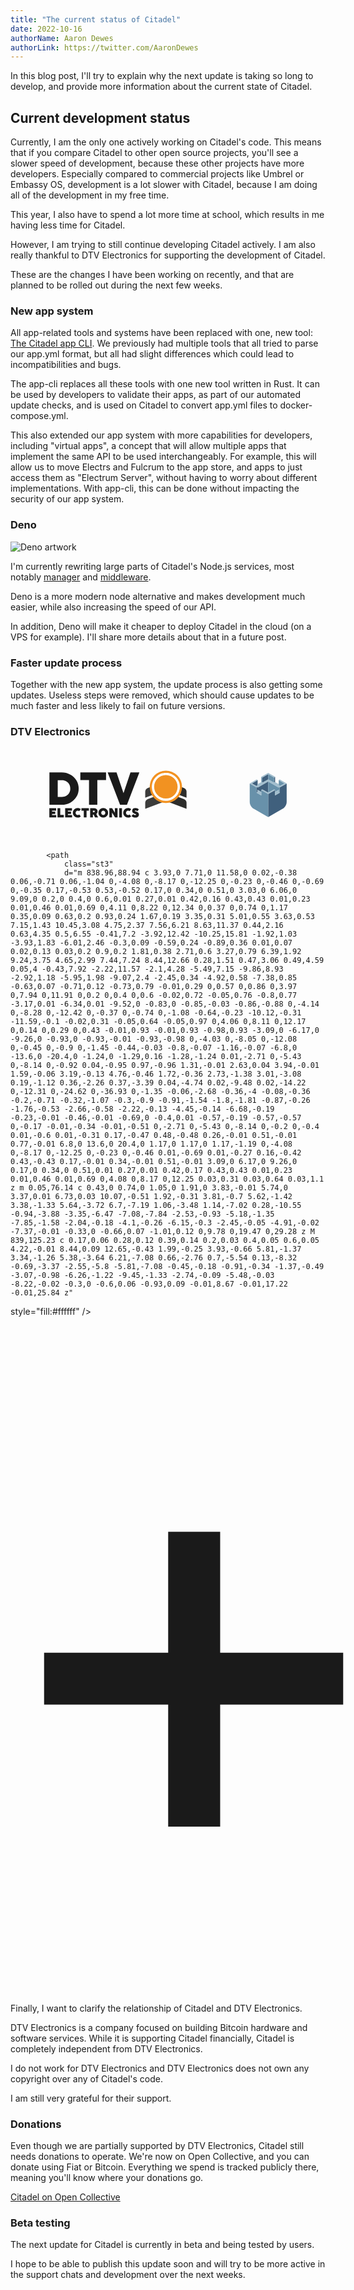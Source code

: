 ```yaml
---
title: "The current status of Citadel"
date: 2022-10-16
authorName: Aaron Dewes
authorLink: https://twitter.com/AaronDewes
---
```


In this blog post, I'll try to explain why the next update is taking so long to develop, and provide more information about the current state of Citadel.

## Current development status

Currently, I am the only one actively working on Citadel's code. This means that if you compare Citadel to other open source projects, you'll see a slower speed of development, because these other projects have more developers. Especially compared to commercial projects like Umbrel or Embassy OS, development is a lot slower with Citadel, because I am doing all of the development in my free time.

This year, I also have to spend a lot more time at school, which results in me having less time for Citadel.

However, I am trying to still continue developing Citadel actively. I am also really thankful to DTV Electronics for supporting the development of Citadel.

These are the changes I have been working on recently, and that are planned to be rolled out during the next few weeks.

### New app system

All app-related tools and systems have been replaced with one, new tool: [The Citadel app CLI](https://github.com/runcitadel/app-cli). We previously had multiple tools that all tried to parse our app.yml format, but all had slight differences which could lead to incompatibilities and bugs.

The app-cli replaces all these tools with one new tool written in Rust. It can be used by developers to validate their apps, as part of our automated update checks, and is used on Citadel to convert app.yml files to docker-compose.yml.

This also extended our app system with more capabilities for developers, including "virtual apps", a concept that will allow multiple apps that implement the same API to be used interchangeably. For example, this will allow us to move Electrs and Fulcrum to the app store, and apps to just access them as "Electrum Server", without having to worry about different implementations. With app-cli, this can be done without impacting the security of our app system.

### Deno

![Deno artwork](https://deno.land/v1.png)

I'm currently rewriting large parts of Citadel's Node.js services, most notably [manager](https://github.com/runcitadel/manager) and [middleware](https://github.com/runcitadel/middleware).

Deno is a more modern node alternative and makes development much easier, while also increasing the speed of our API.

In addition, Deno will make it cheaper to deploy Citadel in the cloud (on a VPS for example). I'll share more details about that in a future post.

### Faster update process

Together with the new app system, the update process is also getting some updates. Useless steps were removed, which should cause updates to be much faster and less likely to fail on future versions.

### DTV Electronics

<svg
   viewBox="0 0 7640.2949 2284.623"
   fill="none"
   version="1.1"
   id="svg203"
   xmlns="http://www.w3.org/2000/svg"
   xmlns:svg="http://www.w3.org/2000/svg">
<defs
     id="defs207">
</defs>
<g
     id="g858"
     transform="translate(264.74203,-2.8272096e-5)">
<g
       id="g332"
       transform="translate(3987.8977,-123.35938)">
<path
         d="m 1853.923,841.6749 144,-82.2852 v 128.0002 l -144,82.285 z"
         fill="#40607d"
         id="path173" />
<path
         d="m 2165.923,953.6709 -24,16 v -128 l 24,-16.0001 z"
         fill="#40607d"
         id="path175" />
<path
         d="m 1601.8451,985.7159 140.0799,-80.045 v 128 l -28.016,16.009 z"
         fill="#40607d"
         id="path177" />
<path
         d="m 1717.923,1209.6709 24,-16 v -52.211 l 88,50.947 v -46.736 l 24,-16 144,82.4 v -274.4 l -256,148.21 v -20.21 l -24,16 z"
         fill="#40607d"
         id="path179" />
<path
         d="m 2277.923,1081.6709 167.999,-96 v 443.935 c 0,71.771 -38.457,138.04 -100.772,173.648 l -347.227,198.417 v -560.001 l 168,-95.999 v 127.999 l 112,-63.999 z"
         fill="#40607d"
         id="path181" />
<path
         d="m 1997.923,887.3899 144,82.285 v -128 l -144,-82.2852 z"
         fill="#6891aa"
         id="path183" />
<path
         d="m 1853.923,969.6709 -24,-16 V 825.6708 l 24,16.0001 z"
         fill="#6891aa"
         id="path185" />
<path
         d="m 1717.923,1081.6709 -167.9998,-96 v 443.935 c 0,71.771 38.4572,138.04 100.7718,173.648 l 347.228,198.417 v -560.001 l -168,-95.999 v 127.999 l -112,-63.999 z"
         fill="#6891aa"
         id="path187" />
<path
         d="m 2253.922,1193.6709 24,16 v -128 l -24,-16 v 20.21 l -255.999,-148.21 v 274.4 l 144,-82.4 24,16 v 46.736 l 87.999,-50.947 z"
         fill="#6891aa"
         id="path189" />
<path
         d="m 2281.938,1049.6799 -28.016,-16.009 v -128 l 140.08,80.045 z"
         fill="#6891aa"
         id="path191" />
<path
         d="m 1997.923,759.2709 144,82.4 24,-16.0001 -168,-95.9999 -168,95.9999 24,16.0001 z"
         fill="#a2bece"
         id="path193" />
<path
         d="m 1829.923,953.6709 24,16 144,-82.281 144,82.285 24,-16.004 87.999,50.285 v 29.715 l 28.016,16.009 112.144,-64.009 -140.16,-80 24,-16 168,96 -168,96 -24,-16 v 20.21 l -255.999,-148.21 -256,148.21 v -20.21 l -24,16 -167.9998,-96 167.9998,-96 24,16 -140.1599,80 112.1459,64.009 28.016,-16.009 v -29.716 z"
         fill="#a2bece"
         id="path195" />
<path
         d="m 2141.923,1129.6709 24,16 -168,95.999 -168,-95.999 24,-16 144,82.4 z"
         fill="#a2bece"
         id="path197" />
<path
         d="m 1741.923,1141.4599 88,50.947 v 81.263 l -112,-63.999 24,-16 z"
         fill="#a2bece"
         id="path199" />
<path
         d="m 2277.922,1209.6709 -111.999,63.999 v -81.263 l 87.999,-50.947 v 52.211 z"
         fill="#a2bece"
         id="path201" />
</g>
<g
       id="g705"
       transform="matrix(3.8088982,0,0,3.8088982,-2297.2735,-3298.0335)">
<path
         d="m 824.88271,1309.042 h -44.01 v -59.06 h 43.38 v 15.76 h -25.85 v 6.31 h 19.88 v 14.59 h -19.88 v 6.64 h 26.48 z"
         id="path4"
         fill="currentColor" />
<path
         d="m 873.05271,1309.042 h -40.14 v -59.06 h 17.53 v 42.29 h 22.62 v 16.77 z"
         id="path6"
         fill="currentColor" />
<path
         d="m 925.68271,1309.042 h -44.01 v -59.06 h 43.38 v 15.76 h -25.85 v 6.31 h 19.88 v 14.59 h -19.88 v 6.64 h 26.48 z"
         id="path8"
         fill="currentColor" />
<path
         d="m 945.68271,1305.992 c -4.71,-2.76 -8.41,-6.49 -11.12,-11.2 -2.7,-4.71 -4.06,-9.85 -4.06,-15.43 0,-5.6 1.35,-10.74 4.06,-15.41 2.7,-4.67 6.41,-8.36 11.12,-11.08 4.71,-2.72 9.93,-4.08 15.68,-4.08 3.75,0 7.33,0.61 10.72,1.83 3.39,1.22 6.45,2.96 9.16,5.23 l -9.88,13.37 c -1.32,-1.04 -2.88,-1.91 -4.69,-2.61 -1.81,-0.7 -3.58,-1.05 -5.32,-1.05 -2.27,0 -4.41,0.61 -6.41,1.83 -2,1.22 -3.61,2.89 -4.83,5 -1.22,2.12 -1.83,4.45 -1.83,7 0,2.55 0.61,4.89 1.83,7.02 1.22,2.13 2.83,3.81 4.83,5.04 2,1.23 4.14,1.85 6.41,1.85 1.93,0 3.63,-0.26 5.09,-0.78 1.46,-0.52 3.14,-1.51 5.04,-2.96 l 9.75,13.45 c -2.69,2.27 -5.74,4.02 -9.14,5.25 -3.4,1.23 -6.98,1.85 -10.74,1.85 -5.73,0.02 -10.96,-1.36 -15.67,-4.12 z"
         id="path10"
         fill="currentColor" />
<path
         d="m 1017.9027,1309.042 h -17.57 v -42.75 h -14.91999 v -16.31 h 47.41999 v 16.31 h -14.92 v 42.75 z"
         id="path12"
         fill="currentColor" />
<path
         d="m 1091.4627,1309.042 h -19.76 l -8.62,-18.2 h -1.09 -3.66 v 18.2 h -17.53 v -59.06 h 26.23 c 4.09,0 7.73,0.87 10.93,2.61 3.19,1.74 5.68,4.15 7.46,7.25 1.78,3.1 2.67,6.62 2.67,10.57 0,3.62 -0.72,6.74 -2.17,9.37 -1.44,2.63 -3.45,4.81 -6.03,6.52 z m -33.12,-43.25 v 9.75 h 7.06 c 0.9,0 1.72,-0.24 2.48,-0.71 0.76,-0.48 1.35,-1.11 1.79,-1.89 0.43,-0.78 0.65,-1.61 0.65,-2.48 0,-1.48 -0.48,-2.63 -1.45,-3.45 -0.97,-0.82 -2.07,-1.22 -3.3,-1.22 z"
         id="path14"
         fill="currentColor" />
<path
         d="m 1108.7027,1305.992 c -4.71,-2.76 -8.41,-6.49 -11.12,-11.2 -2.7,-4.71 -4.06,-9.85 -4.06,-15.43 0,-5.6 1.35,-10.74 4.06,-15.41 2.7,-4.67 6.41,-8.36 11.12,-11.08 4.71,-2.72 9.93,-4.08 15.68,-4.08 5.69,0 10.88,1.36 15.57,4.08 4.69,2.72 8.39,6.41 11.1,11.08 2.7,4.67 4.06,9.8 4.06,15.41 0,5.58 -1.35,10.72 -4.06,15.43 -2.7,4.71 -6.4,8.44 -11.1,11.2 -4.69,2.76 -9.89,4.14 -15.57,4.14 -5.75,0 -10.98,-1.38 -15.68,-4.14 z m 22.06,-14.52 c 1.99,-1.23 3.58,-2.91 4.77,-5.02 1.19,-2.12 1.79,-4.46 1.79,-7.04 0,-2.55 -0.6,-4.88 -1.81,-7 -1.21,-2.12 -2.8,-3.78 -4.79,-5 -1.99,-1.22 -4.11,-1.83 -6.35,-1.83 -2.27,0 -4.41,0.61 -6.41,1.83 -2,1.22 -3.61,2.89 -4.83,5 -1.22,2.12 -1.83,4.45 -1.83,7 0,2.55 0.61,4.89 1.83,7.02 1.22,2.13 2.83,3.81 4.83,5.04 2,1.23 4.14,1.85 6.41,1.85 2.28,0 4.4,-0.62 6.39,-1.85 z"
         id="path16"
         fill="currentColor" />
<path
         d="m 1180.1127,1309.042 h -16.98 v -59.06 h 17.53 l 17.57,29.26 v -29.26 h 17.02 v 59.06 h -15.85 l -19.29,-31.48 z"
         id="path18"
         fill="currentColor" />
<path
         d="m 1243.3827,1309.042 h -17.53 v -59.06 h 17.53 z"
         id="path20"
         fill="currentColor" />
<path
         d="m 1266.5427,1305.992 c -4.71,-2.76 -8.41,-6.49 -11.12,-11.2 -2.71,-4.71 -4.06,-9.85 -4.06,-15.43 0,-5.6 1.35,-10.74 4.06,-15.41 2.7,-4.67 6.41,-8.36 11.12,-11.08 4.71,-2.72 9.93,-4.08 15.68,-4.08 3.75,0 7.33,0.61 10.72,1.83 3.39,1.22 6.45,2.96 9.16,5.23 l -9.88,13.37 c -1.32,-1.04 -2.88,-1.91 -4.69,-2.61 -1.81,-0.7 -3.58,-1.05 -5.32,-1.05 -2.27,0 -4.41,0.61 -6.41,1.83 -2,1.22 -3.62,2.89 -4.83,5 -1.22,2.12 -1.83,4.45 -1.83,7 0,2.55 0.61,4.89 1.83,7.02 1.22,2.13 2.83,3.81 4.83,5.04 2,1.23 4.14,1.85 6.41,1.85 1.93,0 3.63,-0.26 5.09,-0.78 1.46,-0.52 3.14,-1.51 5.04,-2.96 l 9.75,13.45 c -2.69,2.27 -5.74,4.02 -9.14,5.25 -3.4,1.23 -6.99,1.85 -10.74,1.85 -5.74,0.02 -10.97,-1.36 -15.67,-4.12 z"
         id="path22"
         fill="currentColor" />
<path
         d="m 1304.2027,1299.292 11.05,-11.6 c 2.35,2.1 4.6,3.66 6.75,4.69 2.14,1.02 4.35,1.53 6.62,1.53 3.39,0 5.09,-0.95 5.09,-2.86 0,-0.59 -0.15,-1.12 -0.44,-1.6 -0.29,-0.48 -1.06,-1.04 -2.29,-1.7 -1.23,-0.66 -3.15,-1.38 -5.76,-2.17 -4.48,-1.4 -8.4,-3.56 -11.75,-6.47 -3.35,-2.92 -5.02,-7.09 -5.02,-12.53 0,-3.14 0.67,-6.05 2,-8.74 1.33,-2.69 3.5,-4.88 6.52,-6.56 3.01,-1.68 6.91,-2.52 11.71,-2.52 4.65,0 8.76,0.74 12.32,2.23 3.56,1.49 6.87,3.63 9.92,6.43 l -9.79,12.06 c -1.37,-1.26 -3.13,-2.38 -5.28,-3.36 -2.14,-0.98 -4.28,-1.47 -6.41,-1.47 -1.29,0 -2.18,0.22 -2.67,0.67 -0.49,0.45 -0.74,1.09 -0.74,1.93 0,0.42 0.22,0.8 0.65,1.13 0.43,0.34 1.08,0.69 1.93,1.07 0.85,0.38 2.23,0.93 4.14,1.66 l 1.22,0.46 c 3.92,1.46 7.16,3.03 9.71,4.73 2.55,1.7 4.49,3.72 5.82,6.07 1.33,2.35 2,5.16 2,8.41 0,3.81 -0.9,7.17 -2.71,10.09 -1.81,2.92 -4.41,5.19 -7.8,6.81 -3.39,1.62 -7.36,2.44 -11.9,2.44 -9.59,0.01 -17.89,-3.6 -24.89,-10.83 z"
         id="path24"
         fill="currentColor" />
<path
         d="m 781.51271,1228.352 v -206.32 h 77.68 c 19.97,0 38.25,4.5 54.85,13.51 16.59,9.01 29.71,21.37 39.35,37.08 9.64,15.71 14.46,33.21 14.46,52.5 0,19.29 -4.8,36.81 -14.39,52.57 -9.6,15.76 -22.66,28.15 -39.21,37.15 -16.55,9.01 -34.75,13.51 -54.63,13.51 z m 79.88,-50.08 c 10.08,0 19.14,-2.25 27.17,-6.75 8.03,-4.5 14.32,-10.79 18.87,-18.87 4.55,-8.08 6.83,-17.25 6.83,-27.53 0,-10.18 -2.28,-19.28 -6.83,-27.31 -4.55,-8.03 -10.87,-14.32 -18.94,-18.87 -8.07,-4.55 -17.16,-6.83 -27.24,-6.83 h -26.88 v 106.17 h 27.02 z"
         id="path28"
         fill="currentColor" />
<path
         d="m 1086.5027,1228.352 h -52.86 v -157.13 h -55.35999 v -49.19 h 163.72999 v 49.19 h -55.51 z"
         id="path30"
         fill="currentColor" />
<path
         d="m 1275.3427,1228.352 h -44.05 l -79,-206.31 h 56.53 l 44.2,131.72 h 0.59 l 44.05,-131.72 h 56.68 z"
         id="path32"
         fill="currentColor" />
<path
         class="st0"
         d="m 1654.5727,1183.152 -131.53,-49.7 v -55.94 l 115.42,43.61 c 9.69,3.66 16.11,12.95 16.11,23.31 z"
         id="path36"
         style="fill:#2d2d2b" />
<path
         class="st1"
         d="m 1391.5127,1183.152 131.53,-49.7 v -55.94 l -115.42,43.61 c -9.69,3.66 -16.11,12.95 -16.11,23.31 z"
         id="path38"
         style="fill:#3c3c3b" />
<path
         class="st0"
         d="m 1654.5727,1254.122 -131.53,-49.7 v -55.94 l 115.42,43.61 c 9.69,3.66 16.11,12.95 16.11,23.31 z"
         id="path40"
         style="fill:#2d2d2b" />
<path
         class="st1"
         d="m 1391.5127,1254.122 131.53,-49.7 v -55.94 l -115.42,43.61 c -9.69,3.66 -16.11,12.95 -16.11,23.31 z"
         id="path42"
         style="fill:#3c3c3b" />
<circle
         class="st2"
         cx="1523.0427"
         cy="1113.972"
         r="103.1"
         id="circle44"
         style="fill:#f29221" />
<g
         id="g50"
         transform="translate(675.07271,981.782)">
<path
   class="st3"
   d="m 844.18,42.82 c 2.51,0 5.03,0 7.54,0 0.39,0.08 0.77,0.19 1.16,0.23 1.48,0.13 2.96,0.17 4.43,0.35 2.54,0.31 5.09,0.6 7.61,1.08 6.86,1.3 13.48,3.41 19.84,6.29 12.02,5.45 22.33,13.19 30.95,23.17 7.53,8.72 13.15,18.56 16.88,29.46 1.7,4.98 2.95,10.07 3.72,15.27 0.33,2.2 0.54,4.41 0.73,6.63 0.13,1.5 0.12,3.02 0.2,4.53 0.02,0.36 0.13,0.72 0.2,1.08 0,0.86 0,1.71 0,2.57 -0.07,0.33 -0.17,0.66 -0.19,0.99 -0.07,1.45 -0.11,2.91 -0.18,4.36 -0.15,3.05 -0.56,6.08 -1.1,9.08 -1.61,8.99 -4.51,17.55 -8.75,25.66 -3.07,5.87 -6.73,11.34 -11.02,16.38 -6.7,7.88 -14.51,14.46 -23.47,19.64 -7.73,4.47 -15.94,7.73 -24.66,9.72 -3.53,0.81 -7.09,1.42 -10.69,1.8 -2.29,0.24 -4.61,0.32 -6.92,0.4 -4.71,0.15 -9.41,-0.05 -14.09,-0.67 -2.97,-0.4 -5.91,-0.91 -8.82,-1.59 -8.82,-2.05 -17.13,-5.38 -24.93,-9.98 -9.65,-5.7 -17.95,-12.95 -24.89,-21.74 -5.49,-6.95 -9.85,-14.55 -13.06,-22.8 -2.36,-6.05 -4.05,-12.29 -5.02,-18.72 -0.52,-3.41 -0.9,-6.84 -0.98,-10.29 -0.11,-5.2 -0.03,-10.39 0.71,-15.54 0.56,-3.9 1.31,-7.75 2.36,-11.55 2.14,-7.78 5.26,-15.14 9.39,-22.06 5.4,-9.04 12.18,-16.89 20.33,-23.54 10.2,-8.32 21.67,-14.1 34.42,-17.37 3.04,-0.78 6.11,-1.37 9.21,-1.84 1.52,-0.23 3.05,-0.39 4.58,-0.53 1.22,-0.11 2.45,-0.13 3.67,-0.22 0.3,-0.06 0.57,-0.17 0.84,-0.25 z m 3.73,164.07 c 40.64,0.18 74.66,-32.7 74.81,-74.39 0.15,-41.36 -33.19,-74.98 -74.78,-74.96 -41.42,0.02 -74.59,33.37 -74.71,74.43 -0.14,42.11 34.12,75.06 74.68,74.92 z"
   id="path46"
   style="fill:#ffffff" />

    		<path
                class="st3"
                d="m 838.96,88.94 c 3.93,0 7.71,0 11.58,0 0.02,-0.38 0.06,-0.71 0.06,-1.04 0,-4.08 0,-8.17 0,-12.25 0,-0.23 0,-0.46 0,-0.69 0,-0.35 0.17,-0.53 0.53,-0.52 0.17,0 0.34,0 0.51,0 3.03,0 6.06,0 9.09,0 0.2,0 0.4,0 0.6,0.01 0.27,0.01 0.42,0.16 0.43,0.43 0.01,0.23 0.01,0.46 0.01,0.69 0,4.11 0,8.22 0,12.34 0,0.37 0,0.74 0,1.17 0.35,0.09 0.63,0.2 0.93,0.24 1.67,0.19 3.35,0.31 5.01,0.55 3.63,0.53 7.15,1.43 10.45,3.08 4.75,2.37 7.56,6.21 8.63,11.37 0.44,2.16 0.63,4.35 0.5,6.55 -0.41,7.2 -3.92,12.42 -10.25,15.81 -1.92,1.03 -3.93,1.83 -6.01,2.46 -0.3,0.09 -0.59,0.24 -0.89,0.36 0.01,0.07 0.02,0.13 0.03,0.2 0.9,0.2 1.81,0.38 2.71,0.6 3.27,0.79 6.39,1.92 9.24,3.75 4.65,2.99 7.44,7.24 8.44,12.66 0.28,1.51 0.47,3.06 0.49,4.59 0.05,4 -0.43,7.92 -2.22,11.57 -2.1,4.28 -5.49,7.15 -9.86,8.93 -2.92,1.18 -5.95,1.98 -9.07,2.4 -2.45,0.34 -4.92,0.58 -7.38,0.85 -0.63,0.07 -0.71,0.12 -0.73,0.79 -0.01,0.29 0,0.57 0,0.86 0,3.97 0,7.94 0,11.91 0,0.2 0,0.4 0,0.6 -0.02,0.72 -0.05,0.76 -0.8,0.77 -3.17,0.01 -6.34,0.01 -9.52,0 -0.83,0 -0.85,-0.03 -0.86,-0.88 0,-4.14 0,-8.28 0,-12.42 0,-0.37 0,-0.74 0,-1.08 -0.64,-0.23 -10.12,-0.31 -11.59,-0.1 -0.02,0.31 -0.05,0.64 -0.05,0.97 0,4.06 0,8.11 0,12.17 0,0.14 0,0.29 0,0.43 -0.01,0.93 -0.01,0.93 -0.98,0.93 -3.09,0 -6.17,0 -9.26,0 -0.93,0 -0.93,-0.01 -0.93,-0.98 0,-4.03 0,-8.05 0,-12.08 0,-0.45 0,-0.9 0,-1.45 -0.44,-0.03 -0.8,-0.07 -1.16,-0.07 -6.8,0 -13.6,0 -20.4,0 -1.24,0 -1.29,0.16 -1.28,-1.24 0.01,-2.71 0,-5.43 0,-8.14 0,-0.92 0.04,-0.95 0.97,-0.96 1.31,-0.01 2.63,0.04 3.94,-0.01 1.59,-0.06 3.19,-0.13 4.76,-0.46 1.72,-0.36 2.73,-1.38 3.01,-3.08 0.19,-1.12 0.36,-2.26 0.37,-3.39 0.04,-4.74 0.02,-9.48 0.02,-14.22 0,-12.31 0,-24.62 0,-36.93 0,-1.35 -0.06,-2.68 -0.36,-4 -0.08,-0.36 -0.2,-0.71 -0.32,-1.07 -0.3,-0.9 -0.91,-1.54 -1.8,-1.81 -0.87,-0.26 -1.76,-0.53 -2.66,-0.58 -2.22,-0.13 -4.45,-0.14 -6.68,-0.19 -0.23,-0.01 -0.46,-0.01 -0.69,0 -0.4,0.01 -0.57,-0.19 -0.57,-0.57 0,-0.17 -0.01,-0.34 -0.01,-0.51 0,-2.71 0,-5.43 0,-8.14 0,-0.2 0,-0.4 0.01,-0.6 0.01,-0.31 0.17,-0.47 0.48,-0.48 0.26,-0.01 0.51,-0.01 0.77,-0.01 6.8,0 13.6,0 20.4,0 1.17,0 1.17,0 1.17,-1.19 0,-4.08 0,-8.17 0,-12.25 0,-0.23 0,-0.46 0.01,-0.69 0.01,-0.27 0.16,-0.42 0.43,-0.43 0.17,-0.01 0.34,-0.01 0.51,-0.01 3.09,0 6.17,0 9.26,0 0.17,0 0.34,0 0.51,0.01 0.27,0.01 0.42,0.17 0.43,0.43 0.01,0.23 0.01,0.46 0.01,0.69 0,4.08 0,8.17 0,12.25 0.03,0.31 0.03,0.64 0.03,1.1 z m 0.05,76.14 c 0.43,0 0.74,0 1.05,0 1.91,0 3.83,-0.01 5.74,0 3.37,0.01 6.73,0.03 10.07,-0.51 1.92,-0.31 3.81,-0.7 5.62,-1.42 3.38,-1.33 5.64,-3.72 6.7,-7.19 1.06,-3.48 1.14,-7.02 0.28,-10.55 -0.94,-3.88 -3.35,-6.47 -7.08,-7.84 -2.53,-0.93 -5.18,-1.35 -7.85,-1.58 -2.04,-0.18 -4.1,-0.26 -6.15,-0.3 -2.45,-0.05 -4.91,-0.02 -7.37,-0.01 -0.33,0 -0.66,0.07 -1.01,0.12 0,9.78 0,19.47 0,29.28 z M 839,125.23 c 0.17,0.06 0.28,0.12 0.39,0.14 0.2,0.03 0.4,0.05 0.6,0.05 4.22,-0.01 8.44,0.09 12.65,-0.43 1.99,-0.25 3.93,-0.66 5.81,-1.37 3.34,-1.26 5.38,-3.64 6.21,-7.08 0.66,-2.76 0.7,-5.54 0.13,-8.32 -0.69,-3.37 -2.55,-5.8 -5.81,-7.08 -0.45,-0.18 -0.91,-0.34 -1.37,-0.49 -3.07,-0.98 -6.26,-1.22 -9.45,-1.33 -2.74,-0.09 -5.48,-0.03 -8.22,-0.02 -0.3,0 -0.6,0.06 -0.93,0.09 -0.01,8.67 -0.01,17.22 -0.01,25.84 z"
style="fill:#ffffff" />
    	</g>
      <path
         class="st4"
         d="m 1391.5127,1144.082 0.23,-3.47 c 1.62,5.78 3.7,8.09 9.25,9.94 l 122.05,43.23 v 55.94 l -115.42,-43.61 c -9.69,-3.66 -16.11,-12.95 -16.11,-23.31 z"
         style="fill:#b96616" />
      <path
         class="st4"
         d="m 1391.5127,1215.052 0.23,-3.47 c 1.62,5.78 3.7,8.09 9.25,9.94 l 122.05,43.23 v 55.94 l -115.42,-43.61 c -9.69,-3.66 -16.11,-12.95 -16.11,-23.31 z"
         id="path56"
         style="fill:#b96616" />
      <path
         class="st5"
         d="m 1654.5727,1144.082 -0.23,-3.47 c -1.62,5.78 -3.7,8.09 -9.25,9.94 l -122.05,43.23 v 55.94 l 115.42,-43.61 c 9.69,-3.66 16.11,-12.95 16.11,-23.31 z"
         style="fill:#e57f0d" />
      <path
         class="st5"
         d="m 1654.5727,1215.052 -0.23,-3.47 c -1.62,5.78 -3.7,8.09 -9.25,9.94 l -122.05,43.23 v 55.94 l 115.42,-43.61 c 9.69,-3.66 16.11,-12.95 16.11,-23.31 z"
         style="fill:#e57f0d" />
    </g>
    <text
       xml:space="preserve"
       style="font-size:866.901px;line-height:1.25;font-family:FreeSerif;-inkscape-font-specification:FreeSerif;stroke-width:21.6725"
       x="4551.0137"
       y="1373.1798"
       fill="currentColor"><tspan
         x="4551.0137"
         y="1373.1798"
         style="font-style:normal;font-variant:normal;font-weight:bold;font-stretch:normal;font-family:FreeSerif;-inkscape-font-specification:'FreeSerif Bold';stroke-width:21.6725" fill="currentColor">+</tspan></text>
  </g>
</svg>

Finally, I want to clarify the relationship of Citadel and DTV Electronics.

DTV Electronics is a company focused on building Bitcoin hardware and software services. While it is supporting Citadel financially, Citadel is completely independent from DTV Electronics.

I do not work for DTV Electronics and DTV Electronics does not own any copyright over any of Citadel's code.

I am still very grateful for their support.

### Donations

Even though we are partially supported by DTV Electronics, Citadel still needs donations to operate. We're now on Open Collective, and you can donate using Fiat or Bitcoin. Everything we spend is tracked publicly there, meaning you'll know where your donations go.

[Citadel on Open Collective](https://opencollective.com/runcitadel)

### Beta testing

The next update for Citadel is currently in beta and being tested by users.

I hope to be able to publish this update soon and will try to be more active in the support chats and development over the next weeks.
